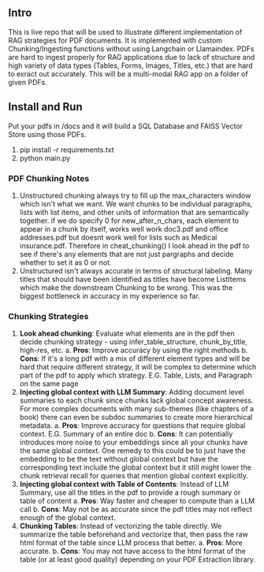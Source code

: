 ## Intro
This is live repo that will be used to illustrate different implementation of RAG strategies for PDF documents. It is implemented with custom Chunking/Ingesting functions without using Langchain or Llamaindex. 
PDFs are hard to ingest properly for RAG applications due to lack of structure and high variety of data types (Tables, Forms, Images, Titles, etc.) that are hard to exract out accurately.
This will be a multi-modal RAG app on a folder of given PDFs.

## Install and Run
Put your pdfs in /docs and it will build a SQL Database and FAISS Vector Store using those PDFs.

1. pip install -r requirements.txt
2. python main.py

### PDF Chunking Notes

1. Unstructured chunking always try to fill up the max_characters window which isn't what we want. We want chunks to be individual paragraphs, lists with list items, and other units of information that are semantically together. if we do specify 0 for new_after_n_chars,  each element to appear in a chunk by itself, works well work doc3.pdf and office addresses.pdf but doesnt work well for lists such as Medical insurance.pdf. Therefore in cheat_chunking() I look ahead in the pdf to see if there's any elements that are not just pargraphs and decide whether to set it as 0 or not.
2. Unstructured isn't always accurate in terms of structural labeling. Many titles that should have been identified as titles have become ListItems which make the downstream Chunking to be wrong. This was the biggest bottleneck in accuracy in my experience so far.

### Chunking Strategies

1. **Look ahead chunking**: Evaluate what elements are in the pdf then decide chunking strategy - using infer_table_structure, chunk_by_title, high-res, etc. 
    a. **Pros**: Improve accuracy by using the right methods
    b. **Cons**: If it's a long pdf with a mix of different element types and will be hard that require different strategy, it will be complex to determine which part of the pdf to apply which strategy. E.G. Table, Lists, and Paragraph on the same page
2. **Injecting global context with LLM Summary**: Adding document level summaries to each chunk since chunks lack global concept awareness. For more complex documents with many sub-themes (like chapters of a book) there can even be subdoc summaries to create more hierarchical metadata.
    a. **Pros**: Improve accuracy for questions that require global context. E.G. Summary of an entire doc
    b. **Cons**: It can potentially introduces more noise to your embeddings since all your chunks have the same global context. One remedy to this could be to just have the embedding to be the text without global context but have the corresponding text include the global context but it still might lower the chunk retrieval recall for queries that mention global context explicitly.
3.  **Injecting global context with Table of Contents**: Instead of LLM Summary, use all the titles in the pdf to provide a rough summary or table of content
    a. **Pros**: Way faster and cheaper to compute than a LLM call
    b. **Cons**: May not be as accurate since the pdf titles may not reflect enough of the global context.
4.  **Chunking Tables**: Instead of vectorizing the table directly. We summarize the table beforehand and vectorize that, then pass the raw html format of the table since LLM process that better.
    a. **Pros**: More accurate.
    b. **Cons**: You may not have access to the html format of the table (or at least good quality) depending on your PDF Extraction library.

